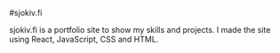 #sjokiv.fi

sjokiv.fi is a portfolio site to show my skills and projects. I made the site using React, JavaScript, CSS and HTML.
